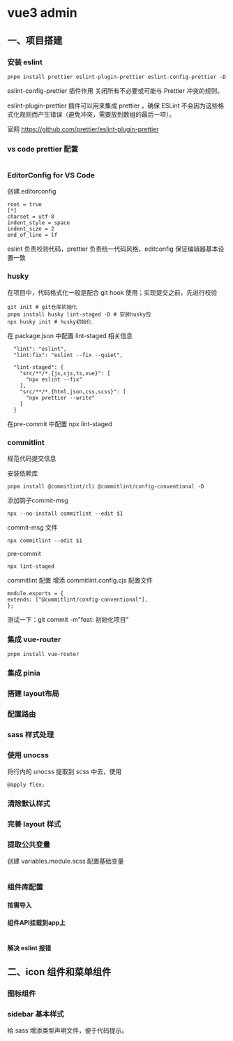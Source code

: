 # vue3 admin

## 一、项目搭建

### 安装 eslint

```
pnpm install prettier eslint-plugin-prettier eslint-config-prettier -D
```

eslint-config-prettier
插件作用 关闭所有不必要或可能与 Prettier 冲突的规则。

eslint-plugin-prettier
插件可以⽤来集成 prettier ，确保 ESLint 不会因为这些格式化规则⽽产⽣错误（避免冲突，需要放到数组的最后⼀项）。

官网 https://github.com/prettier/eslint-plugin-prettier

### vs code prettier 配置

```

```

### EditorConfig for VS Code

创建.editorconfig

```
root = true
[*]
charset = utf-8
indent_style = space
indent_size = 2
end_of_line = lf
```

eslint 负责校验代码，prettier 负责统⼀代码⻛格，editconfig 保证编辑器基本设置⼀致

### husky

在项目中，代码格式化一般是配合 git hook 使用；实现提交之前，先进行校验

```
git init # git仓库初始化
pnpm install husky lint-staged -D # 安装husky包
npx husky init # husky初始化
```

在 package.json 中配置 lint-staged 相关信息

```
  "lint": "eslint",
  "lint:fix": "eslint --fix --quiet",
```

```
  "lint-staged": {
    "src/**/*.{js,cjs,ts,vue}": [
      "npx eslint --fix"
    ],
    "src/**/*.{html,json,css,scss}": [
      "npx prettier --write"
    ]
  }
```

在pre-commit 中配置 npx lint-staged

### commitlint

规范代码提交信息

安装依赖库

```
pnpm install @commitlint/cli @commitlint/config-conventional -D
```

添加钩子commit-msg

```
npx --no-install commitlint --edit $1

```

commit-msg 文件

```
npx commitlint --edit $1
```

pre-commit

```
npx lint-staged
```

commitlint 配置
增添 commitlint.config.cjs 配置⽂件

```
module.exports = {
extends: ["@commitlint/config-conventional"],
};
```

测试⼀下：git commit -m"feat: 初始化项⽬"

### 集成 vue-router

```
pnpm install vue-router

```

### 集成 pinia

### 搭建 layout布局

### 配置路由

### sass 样式处理

### 使用 unocss

将行内的 unocss 提取到 scss 中去，使用

```
@apply flex;
```

### 清除默认样式

### 完善 layout 样式

### 提取公共变量

创建 variables.module.scss 配置基础变量

```

```

### 组件库配置

#### 按需导入

#### 组件API挂载到app上

```

```

#### 解决 eslint 报错







## 二、icon 组件和菜单组件



### 图标组件





### sidebar 基本样式



给 sass 增添类型声明文件，便于代码提示。



























































